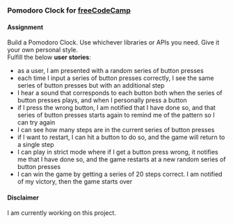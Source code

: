 ### Pomodoro Clock for [freeCodeCamp](https://www.freecodecamp.org/challenges/build-a-simon-game)

#### Assignment
Build a Pomodoro Clock. Use whichever libraries or APIs you need. Give it your own personal style.  
Fulfill the below **user stories**:
- as a user, I am presented with a random series of button presses  
- each time I input a series of button presses correctly, I see the same series of button presses but with an additional step  
- I hear a sound that corresponds to each button both when the series of button presses plays, and when I personally press a button  
- if I press the wrong button, I am notified that I have done so, and that series of button presses starts again to remind me of the pattern so I can try again  
- I can see how many steps are in the current series of button presses  
- if I want to restart, I can hit a button to do so, and the game will return to a single step  
- I can play in strict mode where if I get a button press wrong, it notifies me that I have done so, and the game restarts at a new random series of button presses  
- I can win the game by getting a series of 20 steps correct. I am notified of my victory, then the game starts over

#### Disclaimer
I am currently working on this project.

